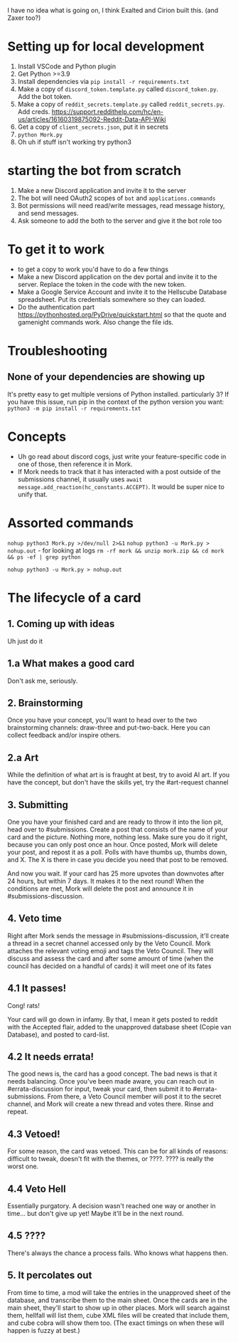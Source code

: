 I have no idea what is going on, I think Exalted and Cirion built this. (and Zaxer too?)



# Setting up for local development
1. Install VSCode and Python plugin
1. Get Python >=3.9
1. Install dependencies via `pip install -r requirements.txt`
1. Make a copy of `discord_token.template.py` called `discord_token.py`. Add the bot token.
1. Make a copy of `reddit_secrets.template.py` called `reddit_secrets.py`. Add creds. https://support.reddithelp.com/hc/en-us/articles/16160319875092-Reddit-Data-API-Wiki 
1. Get a copy of `client_secrets.json`, put it in secrets
1. `python Mork.py`
1. Oh uh if stuff isn't working try python3



# starting the bot from scratch
1. Make a new Discord application and invite it to the server
1. The bot will need OAuth2 scopes of `bot` and `applications.commands`
1. Bot permissions will need read/write messages, read message history, and send messages.
1. Ask someone to add the both to the server and give it the bot role too


# To get it to work
- to get a copy to work you'd have to do a few things
- Make a new Discord application on the dev portal and invite it to the server. Replace the token in the code with the new token.
- Make a Google Service Account and invite it to the Hellscube Database spreadsheet. Put its credentials somewhere so they can loaded.
- Do the authentication part https://pythonhosted.org/PyDrive/quickstart.html so that the quote and gamenight commands work. Also change the file ids.



# Troubleshooting
## None of your dependencies are showing up
It's pretty easy to get multiple versions of Python installed. particularly 3? If you have this issue, run pip in the context of the python version you want: `python3 -m pip install -r requirements.txt`


# Concepts
- Uh go read about discord cogs, just write your feature-specific code in one of those, then reference it in Mork.
- If Mork needs to track that it has interacted with a post outside of the submissions channel, it usually uses `await message.add_reaction(hc_constants.ACCEPT)`. It would be super nice to unify that.




# Assorted commands
`nohup python3 Mork.py >/dev/null 2>&1`
`nohup python3 -u Mork.py > nohup.out` - for looking at logs
`rm -rf mork && unzip mork.zip && cd mork && ps -ef | grep python`


`nohup python3 -u Mork.py > nohup.out`



# The lifecycle of a card

## 1. Coming up with ideas
Uh just do it

## 1.a What makes a good card
Don't ask me, seriously.

## 2. Brainstorming
Once you have your concept, you'll want to head over to the two brainstorming channels: draw-three and put-two-back. Here you can collect feedback and/or inspire others.

## 2.a Art
While the definition of what art is is fraught at best, try to avoid AI art. If you have the concept, but don't have the skills yet, try the #art-request channel

## 3. Submitting
One you have your finished card and are ready to throw it into the lion pit, head over to #submissions. Create a post that consists of the name of your card and the picture. Nothing more, nothing less. Make sure you do it right, because you can only post once an hour. Once posted, Mork will delete your post, and repost it as a poll. Polls with have thumbs up, thumbs down, and X. The X is there in case you decide you need that post to be removed.

And now you wait. If your card has 25 more upvotes than downvotes after 24 hours, but within 7 days. It makes it to the next round! When the conditions are met, Mork will delete the post and announce it in #submissions-discussion.

## 4. Veto time
Right after Mork sends the message in #submissions-discussion, it'll create a thread in a secret channel accessed only by the Veto Council. Mork attaches the relevant voting emoji and tags the Veto Council. They will discuss and assess the card and after some amount of time (when the council has decided on a handful of cards) it will meet one of its fates

## 4.1 It passes!
Cong!
rats!

Your card will go down in infamy. By that, I mean it gets posted to reddit with the Accepted flair, added to the unapproved database sheet (Copie van Database), and posted to card-list.

## 4.2 It needs errata!
The good news is, the card has a good concept. The bad news is that it needs balancing. Once you've been made aware, you can reach out in #errata-discussion for input, tweak your card, then submit it to #errata-submissions. From there, a Veto Council member will post it to the secret channel, and Mork will create a new thread and votes there. Rinse and repeat.

## 4.3 Vetoed!
For some reason, the card was vetoed. This can be for all kinds of reasons: difficult to tweak, doesn't fit with the themes, or ????. ???? is really the worst one.

## 4.4 Veto Hell
Essentially purgatory. A decision wasn't reached one way or another in time... but don't give up yet! Maybe it'll be in the next round.

## 4.5 ????
There's always the chance a process fails. Who knows what happens then.

## 5. It percolates out
From time to time, a mod will take the entries in the unapproved sheet of the database, and transcribe them to the main sheet. Once the cards are in the main sheet, they'll start to show up in other places. Mork will search against them, hellfall will list them, cube XML files will be created that include them, and cube cobra will show them too. (The exact timings on when these will happen is fuzzy at best.)
